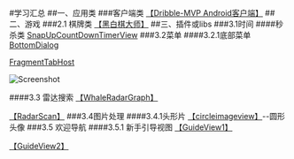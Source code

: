 #学习汇总
##一、应用类
###客户端类
[【Dribble-MVP Android客户端】](https://github.com/gatsbydhn/Peanut)
##二、游戏
###2.1 棋牌类
[【黑白棋大师】](https://github.com/laserwave/Reversi.git)
##三、插件或libs
###3.1时间
####秒杀类
[SnapUpCountDownTimerView](https://github.com/aesion/SnapUpCountDownTimerView)
###3.2菜单
####3.2.1底部菜单
[BottomDialog](https://github.com/Curzibn/BottomDialog)

[FragmentTabHost](https://github.com/hlgao/FragmentTabHost)

![Screenshot](https://raw.githubusercontent.com/gaolonglong/FragmentTabHost/master/images/6666.gif)

####3.3 雷达搜索
[【WhaleRadarGraph】](https://github.com/SmallBlueWhale/WhaleRadarGraph)

[【RadarScan】](https://github.com/ImmortalZ/RadarScan)
###3.4图片处理
####3.4.1头形片
[【circleimageview】](https://github.com/hdodenhof/CircleImageView)--圆形头像
###3.5 欢迎导航
####3.5.1 新手引导视图
[【GuideView1】](https://github.com/laxian/GuideView)

[【GuideView2】](https://github.com/binIoter/GuideView)

